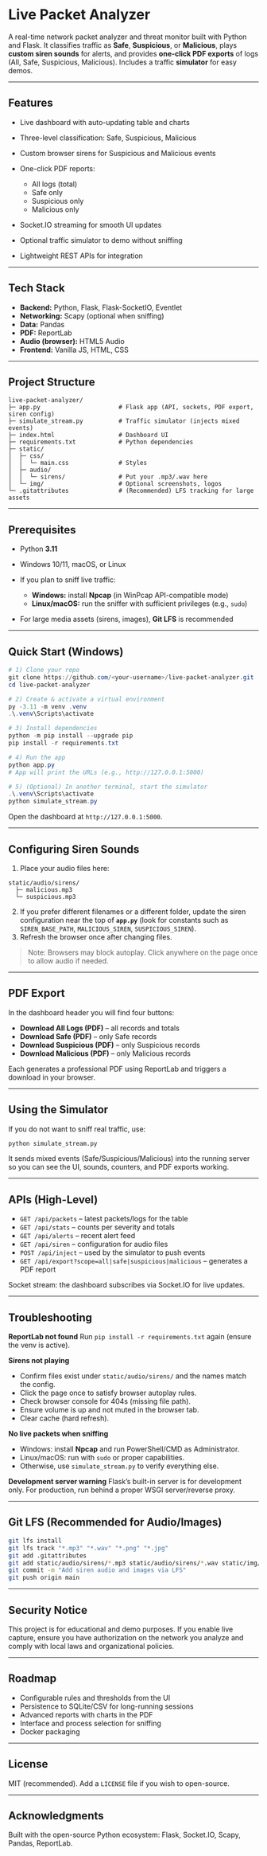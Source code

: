 # Live Packet Analyzer

A real-time network packet analyzer and threat monitor built with Python and Flask. It classifies traffic as **Safe**, **Suspicious**, or **Malicious**, plays **custom siren sounds** for alerts, and provides **one-click PDF exports** of logs (All, Safe, Suspicious, Malicious). Includes a traffic **simulator** for easy demos.

---

## Features

* Live dashboard with auto-updating table and charts
* Three-level classification: Safe, Suspicious, Malicious
* Custom browser sirens for Suspicious and Malicious events
* One-click PDF reports:

  * All logs (total)
  * Safe only
  * Suspicious only
  * Malicious only
* Socket.IO streaming for smooth UI updates
* Optional traffic simulator to demo without sniffing
* Lightweight REST APIs for integration

---

## Tech Stack

* **Backend:** Python, Flask, Flask-SocketIO, Eventlet
* **Networking:** Scapy (optional when sniffing)
* **Data:** Pandas
* **PDF:** ReportLab
* **Audio (browser):** HTML5 Audio
* **Frontend:** Vanilla JS, HTML, CSS

---

## Project Structure

```
live-packet-analyzer/
├─ app.py                      # Flask app (API, sockets, PDF export, siren config)
├─ simulate_stream.py          # Traffic simulator (injects mixed events)
├─ index.html                  # Dashboard UI
├─ requirements.txt            # Python dependencies
├─ static/
│  ├─ css/
│  │  └─ main.css              # Styles
│  ├─ audio/
│  │  └─ sirens/               # Put your .mp3/.wav here
│  └─ img/                     # Optional screenshots, logos
└─ .gitattributes              # (Recommended) LFS tracking for large assets
```

---

## Prerequisites

* Python **3.11**
* Windows 10/11, macOS, or Linux
* If you plan to sniff live traffic:

  * **Windows:** install **Npcap** (in WinPcap API-compatible mode)
  * **Linux/macOS:** run the sniffer with sufficient privileges (e.g., `sudo`)
* For large media assets (sirens, images), **Git LFS** is recommended

---

## Quick Start (Windows)

```powershell
# 1) Clone your repo
git clone https://github.com/<your-username>/live-packet-analyzer.git
cd live-packet-analyzer

# 2) Create & activate a virtual environment
py -3.11 -m venv .venv
.\.venv\Scripts\activate

# 3) Install dependencies
python -m pip install --upgrade pip
pip install -r requirements.txt

# 4) Run the app
python app.py
# App will print the URLs (e.g., http://127.0.0.1:5000)

# 5) (Optional) In another terminal, start the simulator
.\.venv\Scripts\activate
python simulate_stream.py
```

Open the dashboard at `http://127.0.0.1:5000`.

---

## Configuring Siren Sounds

1. Place your audio files here:

```
static/audio/sirens/
  ├─ malicious.mp3
  └─ suspicious.mp3
```

2. If you prefer different filenames or a different folder, update the siren configuration near the top of **`app.py`** (look for constants such as `SIREN_BASE_PATH`, `MALICIOUS_SIREN`, `SUSPICIOUS_SIREN`).
3. Refresh the browser once after changing files.

> Note: Browsers may block autoplay. Click anywhere on the page once to allow audio if needed.

---

## PDF Export

In the dashboard header you will find four buttons:

* **Download All Logs (PDF)** – all records and totals
* **Download Safe (PDF)** – only Safe records
* **Download Suspicious (PDF)** – only Suspicious records
* **Download Malicious (PDF)** – only Malicious records

Each generates a professional PDF using ReportLab and triggers a download in your browser.

---

## Using the Simulator

If you do not want to sniff real traffic, use:

```bash
python simulate_stream.py
```

It sends mixed events (Safe/Suspicious/Malicious) into the running server so you can see the UI, sounds, counters, and PDF exports working.

---

## APIs (High-Level)

* `GET /api/packets` – latest packets/logs for the table
* `GET /api/stats` – counts per severity and totals
* `GET /api/alerts` – recent alert feed
* `GET /api/siren` – configuration for audio files
* `POST /api/inject` – used by the simulator to push events
* `GET /api/export?scope=all|safe|suspicious|malicious` – generates a PDF report

Socket stream: the dashboard subscribes via Socket.IO for live updates.

---

## Troubleshooting

**ReportLab not found**
Run `pip install -r requirements.txt` again (ensure the venv is active).

**Sirens not playing**

* Confirm files exist under `static/audio/sirens/` and the names match the config.
* Click the page once to satisfy browser autoplay rules.
* Check browser console for 404s (missing file path).
* Ensure volume is up and not muted in the browser tab.
* Clear cache (hard refresh).

**No live packets when sniffing**

* Windows: install **Npcap** and run PowerShell/CMD as Administrator.
* Linux/macOS: run with `sudo` or proper capabilities.
* Otherwise, use `simulate_stream.py` to verify everything else.

**Development server warning**
Flask’s built-in server is for development only. For production, run behind a proper WSGI server/reverse proxy.

---

## Git LFS (Recommended for Audio/Images)

```bash
git lfs install
git lfs track "*.mp3" "*.wav" "*.png" "*.jpg"
git add .gitattributes
git add static/audio/sirens/*.mp3 static/audio/sirens/*.wav static/img/*
git commit -m "Add siren audio and images via LFS"
git push origin main
```

---

## Security Notice

This project is for educational and demo purposes. If you enable live capture, ensure you have authorization on the network you analyze and comply with local laws and organizational policies.

---

## Roadmap

* Configurable rules and thresholds from the UI
* Persistence to SQLite/CSV for long-running sessions
* Advanced reports with charts in the PDF
* Interface and process selection for sniffing
* Docker packaging

---

## License

MIT (recommended). Add a `LICENSE` file if you wish to open-source.

---

## Acknowledgments

Built with the open-source Python ecosystem: Flask, Socket.IO, Scapy, Pandas, ReportLab.
